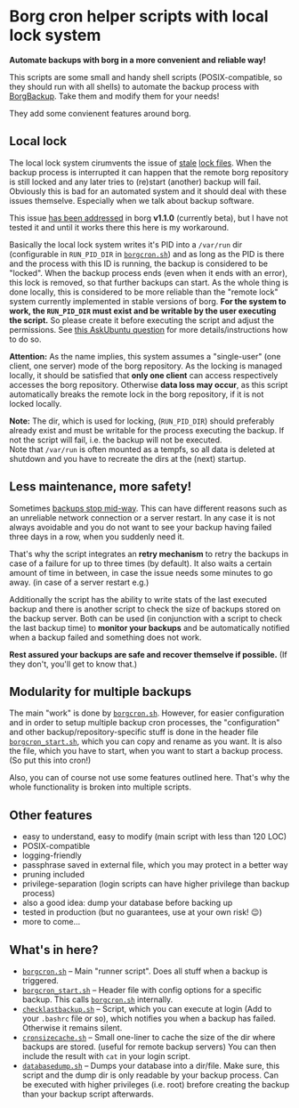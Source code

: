 # Borg cron helper scripts with local lock system

**Automate backups with borg in a more convenient and reliable way!**

This scripts are some small and handy shell scripts (POSIX-compatible, so they should run with all shells) to automate the backup process with [BorgBackup](https://borgbackup.readthedocs.io/). Take them and modify them for your needs!

They add some convienent features around borg.

## Local lock
The local lock system cirumvents the issue of [stale](https://github.com/borgbackup/borg/issues/813) [lock files](https://github.com/borgbackup/borg/issues/2306). When the backup process is interrupted it can happen that the remote borg repository is still locked and any later tries to (re)start (another) backup will fail.
Obviously this is bad for an automated system and it should deal with these issues themselve. Especially when we talk about backup software.

This issue [has been addressed](https://github.com/borgbackup/borg/pull/1674) in borg **v1.1.0** (currently beta), but I have not tested it and until it works there this here is my workaround.

Basically the local lock system writes it's PID into a `/var/run` dir (configurable in `RUN_PID_DIR` in [`borgcron.sh`](borgcron.sh#L11)) and as long as the PID is there and the process with this ID is running, the backup is considered to be "locked". When the backup process ends (even when it ends with an error), this lock is removed, so that further backups can start. As the whole thing is done locally, this is considered to be more reliable than the "remote lock" system currently implemented in stable versions of borg.
**For the system to work, the `RUN_PID_DIR` must exist and be writable by the user executing the script.** So please create it before executing the script and adjust the permissions. See [this AskUbuntu question](https://askubuntu.com/questions/303120/how-folders-created-in-var-run-on-each-reboot) for more details/instructions how to do so.

**Attention:** As the name implies, this system assumes a "single-user" (one client, one server) mode of the borg repository. As the locking is managed locally, it should be satisfied that **only one client** can access respectively accesses the borg repository. Otherwise **data loss may occur**, as this script automatically breaks the remote lock in the borg repository, if it is not locked locally.

**Note:** The dir, which is used for locking, (`RUN_PID_DIR`) should preferably already exist and must be writable for the process executing the backup. If not the script will fail, i.e. the backup will not be executed.  
Note that `/var/run` is often mounted as a tempfs, so all data is deleted at shutdown and you have to recreate the dirs at the (next) startup.

## Less maintenance, more safety!

Sometimes [backups stop mid-way](https://borgbackup.readthedocs.io/en/stable/faq.html#if-a-backup-stops-mid-way-does-the-already-backed-up-data-stay-there). This can have different reasons such as an unreliable network connection or a server restart. In any case it is not always avoidable and you do not want to see your backup having failed three days in a row, when you suddenly need it.

That's why the script integrates an **retry mechanism** to retry the backups in case of a failure for up to three times (by default). It also waits a certain amount of time in between, in case the issue needs some minutes to go away. (in case of a server restart e.g.)

Additionally the script has the ability to write stats of the last executed backup and there is another script to check the size of backups stored on the backup server. Both can be used (in conjunction with a script to check the last backup time) to **monitor your backups** and be automatically notified when a backup failed and
something does not work.

**Rest assured your backups are safe and recover themselve if possible.** (If they don't, you'll get to know that.)

## Modularity for multiple backups

The main "work" is done by [`borgcron.sh`](borgcron.sh).
However, for easier configuration and in order to setup multiple backup cron processes, the "configuration" and other backup/repository-specific stuff is done in the header file [`borgcron_start.sh`](borgcron_start.sh), which you can copy and rename as you want. It is also the file, which you have to start, when you want to start a backup process. (So put this into cron!)

Also, you can of course not use some features outlined here. That's why the whole functionality is broken into multiple scripts.


## Other features
* easy to understand, easy to modify (main script with less than 120 LOC)
* POSIX-compatible
* logging-friendly
* passphrase saved in external file, which you may protect in a better way
* pruning included
* privilege-separation (login scripts can have higher privilege than backup process)
* also a good idea: dump your database before backing up
* tested in production (but no guarantees, use at your own risk! 😉)
* more to come…

## What's in here?
* [`borgcron.sh`](borgcron.sh) – Main "runner script". Does all stuff when a backup is triggered.
* [`borgcron_start.sh`](borgcron_start.sh) – Header file with config options for a specific backup. This calls [`borgcron.sh`](borgcron.sh) internally.
* [`checklastbackup.sh`](checklastbackup.sh) – Script, which you can execute at login (Add to your `.bashrc` file or so), which notifies you when a backup has failed. Otherwise it remains silent.
* [`cronsizecache.sh`](cronsizecache.sh) – Small one-liner to cache the size of the dir where backups are stored. (useful for remote backup servers) You can then include the result with `cat` in your login script.
* [`databasedump.sh`](databasedump.sh) – Dumps your database into a dir/file. Make sure, this script and the dump dir is only readable by your backup process. Can be executed with higher privileges (i.e. root) brefore creating the backup than your backup script afterwards.
